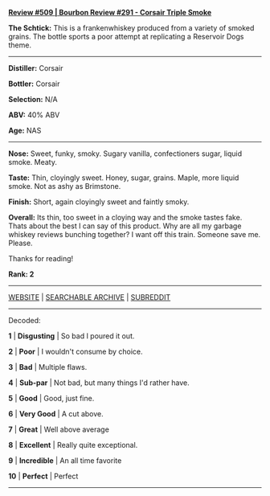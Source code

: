 
[**Review #509 | Bourbon Review #291 - Corsair Triple Smoke**]( https://t8ke.review/review-509-corsair-triple-smoke/)

**The Schtick:** This is a frankenwhiskey produced from a variety of smoked grains. The bottle sports a poor attempt at replicating a Reservoir Dogs theme.

-----

**Distiller:** Corsair

**Bottler:** Corsair

**Selection:** N/A

**ABV:**  40% ABV

**Age:** NAS 

-----

**Nose:**  Sweet, funky, smoky. Sugary vanilla, confectioners sugar, liquid smoke. Meaty. 

**Taste:** Thin, cloyingly sweet. Honey, sugar, grains. Maple, more liquid smoke. Not as ashy as Brimstone. 

**Finish:** Short, again cloyingly sweet and faintly smoky. 

**Overall:** Its thin, too sweet in a cloying way and the smoke tastes fake. Thats about the best I can say of this product. Why are all my garbage whiskey reviews bunching together? I want off this train. Someone save me. Please. 

Thanks for reading!

**Rank: 2**



-----

[WEBSITE](https://t8ke.review) | [SEARCHABLE ARCHIVE](https://t8ke.review/review-archive/) | [SUBREDDIT](https://reddit.com/r/t8kereviews)

-----

Decoded:

**1** | **Disgusting** | So bad I poured it out.

**2** | **Poor** | I wouldn't consume by choice.

**3** | **Bad** | Multiple flaws.

**4** | **Sub-par** | Not bad, but many things I'd rather have.

**5** | **Good** | Good, just fine.

**6** | **Very Good** | A cut above.

**7** | **Great** | Well above average

**8** | **Excellent** | Really quite exceptional.

**9** | **Incredible** | An all time favorite

**10** | **Perfect** | Perfect

----

